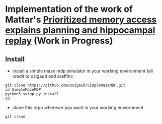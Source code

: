 # Implementation of the work of Mattar's [Prioritized memory access explains planning and hippocampal replay](https://www.nature.com/articles/s41593-018-0232-z) (Work in Progress)

## Install

- install a simple maze mdp simulator in your working environment (all credit to osigaud and araffin): 

```
git clone https://github.com/osigaud/SimpleMazeMDP.git
cd SimpleMazeMDP
python3 setup.py install
cd
```

- clone this repo wherever you want in your working enivornment 

```
git clone 
